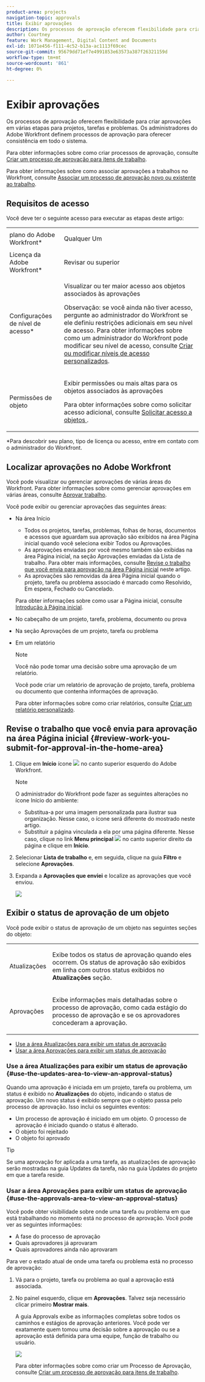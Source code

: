 ```yaml
---
product-area: projects
navigation-topic: approvals
title: Exibir aprovações
description: Os processos de aprovação oferecem flexibilidade para criar aprovações em várias etapas para projetos, tarefas e problemas. Os administradores do Adobe Workfront definem processos de aprovação para oferecer consistência em todo o sistema.
author: Courtney
feature: Work Management, Digital Content and Documents
exl-id: 1071e456-f111-4c52-b13a-ac1113f69cec
source-git-commit: 95679dd71ef7e4991853e63573a387f26321159d
workflow-type: tm+mt
source-wordcount: '861'
ht-degree: 0%

---
```


# Exibir aprovações

Os processos de aprovação oferecem flexibilidade para criar aprovações em várias etapas para projetos, tarefas e problemas. Os administradores do Adobe Workfront definem processos de aprovação para oferecer consistência em todo o sistema.

Para obter informações sobre como criar processos de aprovação, consulte [Criar um processo de aprovação para itens de trabalho](../../administration-and-setup/customize-workfront/configure-approval-milestone-processes/create-approval-processes.md).

Para obter informações sobre como associar aprovações a trabalhos no Workfront, consulte [Associar um processo de aprovação novo ou existente ao trabalho](../../review-and-approve-work/manage-approvals/associate-approval-with-work.md).

## Requisitos de acesso

Você deve ter o seguinte acesso para executar as etapas deste artigo:

<table style="table-layout:auto"> 
 <col> 
 <col> 
 <tbody> 
  <tr> 
   <td role="rowheader">plano do Adobe Workfront*</td> 
   <td> <p>Qualquer Um</p> </td> 
  </tr> 
  <tr> 
   <td role="rowheader">Licença da Adobe Workfront*</td> 
   <td> <p>Revisar ou superior</p> </td> 
  </tr> 
  <tr> 
   <td role="rowheader">Configurações de nível de acesso*</td> 
   <td> <p>Visualizar ou ter maior acesso aos objetos associados às aprovações</p> <p>Observação: se você ainda não tiver acesso, pergunte ao administrador do Workfront se ele definiu restrições adicionais em seu nível de acesso. Para obter informações sobre como um administrador do Workfront pode modificar seu nível de acesso, consulte <a href="../../administration-and-setup/add-users/configure-and-grant-access/create-modify-access-levels.md" class="MCXref xref">Criar ou modificar níveis de acesso personalizados</a>.</p> </td> 
  </tr> 
  <tr> 
   <td role="rowheader">Permissões de objeto</td> 
   <td> <p>Exibir permissões ou mais altas para os objetos associados às aprovações</p> <p>Para obter informações sobre como solicitar acesso adicional, consulte <a href="../../workfront-basics/grant-and-request-access-to-objects/request-access.md" class="MCXref xref">Solicitar acesso a objetos </a>.</p> </td> 
  </tr> 
 </tbody> 
</table>

&#42;Para descobrir seu plano, tipo de licença ou acesso, entre em contato com o administrador do Workfront.

## Localizar aprovações no Adobe Workfront

Você pode visualizar ou gerenciar aprovações de várias áreas do Workfront. Para obter informações sobre como gerenciar aprovações em várias áreas, consulte [Aprovar trabalho](../../review-and-approve-work/manage-approvals/approving-work.md).

Você pode exibir ou gerenciar aprovações das seguintes áreas:

* Na área Início

   * Todos os projetos, tarefas, problemas, folhas de horas, documentos e acessos que aguardam sua aprovação são exibidos na área Página inicial quando você seleciona exibir Todos ou Aprovações.
   * As aprovações enviadas por você mesmo também são exibidas na área Página inicial, na seção Aprovações enviadas da Lista de trabalho. Para obter mais informações, consulte [Revise o trabalho que você envia para aprovação na área Página inicial](#review-work-you-submit-for-approval-in-the-home-area) neste artigo.
   * As aprovações são removidas da área Página inicial quando o projeto, tarefa ou problema associado é marcado como Resolvido, Em espera, Fechado ou Cancelado.

  Para obter informações sobre como usar a Página inicial, consulte [Introdução à Página inicial](../../workfront-basics/using-home/using-the-home-area/get-started-with-home.md).

* No cabeçalho de um projeto, tarefa, problema, documento ou prova
* Na seção Aprovações de um projeto, tarefa ou problema
* Em um relatório

  >[!NOTE]
  >
  >Você não pode tomar uma decisão sobre uma aprovação de um relatório.

  Você pode criar um relatório de aprovação de projeto, tarefa, problema ou documento que contenha informações de aprovação.

  Para obter informações sobre como criar relatórios, consulte [Criar um relatório personalizado](../../reports-and-dashboards/reports/creating-and-managing-reports/create-custom-report.md).

## Revise o trabalho que você envia para aprovação na área Página inicial {#review-work-you-submit-for-approval-in-the-home-area}

1. Clique em **Início** ícone ![](assets/home-icon-30x29.png) no canto superior esquerdo do Adobe Workfront.

   >[!NOTE]
   >
   >O administrador do Workfront pode fazer as seguintes alterações no ícone Início do ambiente:
   >
   >* Substitua-a por uma imagem personalizada para ilustrar sua organização. Nesse caso, o ícone será diferente do mostrado neste artigo.
   >* Substituir a página vinculada a ela por uma página diferente. Nesse caso, clique no link **Menu principal** ![](assets/main-menu-icon.png) no canto superior direito da página e clique em **Início**.

1. Selecionar **Lista de trabalho** e, em seguida, clique na guia **Filtro** e selecione **Aprovações**.
1. Expanda a **Aprovações que enviei** e localize as aprovações que você enviou.

   ![](assets/approvals-submitted-section-in-home-nwe-350x401.png)

## Exibir o status de aprovação de um objeto

Você pode exibir o status de aprovação de um objeto nas seguintes seções do objeto:

<table style="table-layout:auto"> 
 <col> 
 <col> 
 <tbody> 
  <tr> 
   <td role="rowheader">Atualizações </td> 
   <td> <p>Exibe todos os status de aprovação quando eles ocorrem. Os status de aprovação são exibidos em linha com outros status exibidos no <strong>Atualizações</strong> seção.</p> </td> 
  </tr> 
  <tr> 
   <td role="rowheader">Aprovações</td> 
   <td> <p>Exibe informações mais detalhadas sobre o processo de aprovação, como cada estágio do processo de aprovação e se os aprovadores concederam a aprovação.</p> </td> 
  </tr> 
 </tbody> 
</table>

* [Use a área Atualizações para exibir um status de aprovação](#use-the-updates-area-to-view-an-approval-status)
* [Usar a área Aprovações para exibir um status de aprovação](#use-the-approvals-area-to-view-an-approval-status)

### Use a área Atualizações para exibir um status de aprovação {#use-the-updates-area-to-view-an-approval-status}

Quando uma aprovação é iniciada em um projeto, tarefa ou problema, um status é exibido no **Atualizações** do objeto, indicando o status de aprovação. Um novo status é exibido sempre que o objeto passa pelo processo de aprovação. Isso inclui os seguintes eventos:

* Um processo de aprovação é iniciado em um objeto. O processo de aprovação é iniciado quando o status é alterado.
* O objeto foi rejeitado
* O objeto foi aprovado 

>[!TIP]
>
>Se uma aprovação for aplicada a uma tarefa, as atualizações de aprovação serão mostradas na guia Updates da tarefa, não na guia Updates do projeto em que a tarefa reside.

### Usar a área Aprovações para exibir um status de aprovação {#use-the-approvals-area-to-view-an-approval-status}

Você pode obter visibilidade sobre onde uma tarefa ou problema em que está trabalhando no momento está no processo de aprovação. Você pode ver as seguintes informações:

* A fase do processo de aprovação
* Quais aprovadores já aprovaram
* Quais aprovadores ainda não aprovaram

Para ver o estado atual de onde uma tarefa ou problema está no processo de aprovação:

1. Vá para o projeto, tarefa ou problema ao qual a aprovação está associada.
1. No painel esquerdo, clique em **Aprovações**. Talvez seja necessário clicar primeiro **Mostrar mais**.

   A guia Approvals exibe as informações completas sobre todos os caminhos e estágios de aprovação anteriores. Você pode ver exatamente quem tomou uma decisão sobre a aprovação ou se a aprovação está definida para uma equipe, função de trabalho ou usuário.

   ![](assets/approvals-tab-expanded-on-issue-nwe-350x320.png)

   Para obter informações sobre como criar um Processo de Aprovação, consulte [Criar um processo de aprovação para itens de trabalho](../../administration-and-setup/customize-workfront/configure-approval-milestone-processes/create-approval-processes.md).
